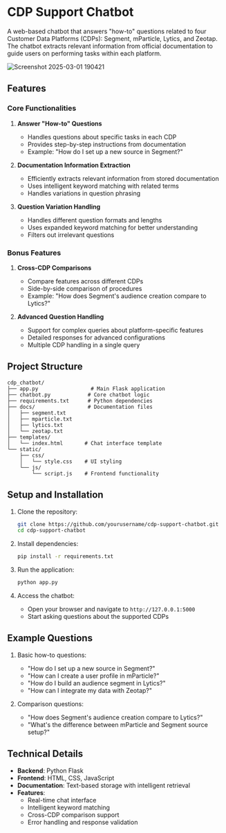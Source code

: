 # CDP Support Chatbot

A web-based chatbot that answers "how-to" questions related to four Customer Data Platforms (CDPs): Segment, mParticle, Lytics, and Zeotap. The chatbot extracts relevant information from official documentation to guide users on performing tasks within each platform.

![Screenshot 2025-03-01 190421](https://github.com/user-attachments/assets/0c48daca-bae0-4f26-bc05-4b8f91491cde)

## Features

### Core Functionalities

1. **Answer "How-to" Questions**
   - Handles questions about specific tasks in each CDP
   - Provides step-by-step instructions from documentation
   - Example: "How do I set up a new source in Segment?"

2. **Documentation Information Extraction**
   - Efficiently extracts relevant information from stored documentation
   - Uses intelligent keyword matching with related terms
   - Handles variations in question phrasing

3. **Question Variation Handling**
   - Handles different question formats and lengths
   - Uses expanded keyword matching for better understanding
   - Filters out irrelevant questions

### Bonus Features

1. **Cross-CDP Comparisons**
   - Compare features across different CDPs
   - Side-by-side comparison of procedures
   - Example: "How does Segment's audience creation compare to Lytics?"

2. **Advanced Question Handling**
   - Support for complex queries about platform-specific features
   - Detailed responses for advanced configurations
   - Multiple CDP handling in a single query

## Project Structure

```
cdp_chatbot/
├── app.py                 # Main Flask application
├── chatbot.py            # Core chatbot logic
├── requirements.txt      # Python dependencies
├── docs/                 # Documentation files
│   ├── segment.txt
│   ├── mparticle.txt
│   ├── lytics.txt
│   └── zeotap.txt
├── templates/
│   └── index.html       # Chat interface template
└── static/
    ├── css/
    │   └── style.css    # UI styling
    └── js/
        └── script.js    # Frontend functionality
```

## Setup and Installation

1. Clone the repository:
   ```bash
   git clone https://github.com/yourusername/cdp-support-chatbot.git
   cd cdp-support-chatbot
   ```

2. Install dependencies:
   ```bash
   pip install -r requirements.txt
   ```

3. Run the application:
   ```bash
   python app.py
   ```

4. Access the chatbot:
   - Open your browser and navigate to `http://127.0.0.1:5000`
   - Start asking questions about the supported CDPs

## Example Questions

1. Basic how-to questions:
   - "How do I set up a new source in Segment?"
   - "How can I create a user profile in mParticle?"
   - "How do I build an audience segment in Lytics?"
   - "How can I integrate my data with Zeotap?"

2. Comparison questions:
   - "How does Segment's audience creation compare to Lytics?"
   - "What's the difference between mParticle and Segment source setup?"

## Technical Details

- **Backend**: Python Flask
- **Frontend**: HTML, CSS, JavaScript
- **Documentation**: Text-based storage with intelligent retrieval
- **Features**:
  - Real-time chat interface
  - Intelligent keyword matching
  - Cross-CDP comparison support
  - Error handling and response validation

